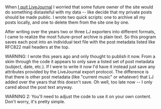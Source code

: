 When [I quit LiveJournal][quit] I worried that some future owner of
the site would do something distasteful with my data -- like decide
that my private posts should be made public.  I wrote two quick
scripts: one to archive all my posts locally, and one to delete them
from the site one by one.

After writing over the years two or three LJ exporters into different
formats, I came to realize the most future-proof archive is plain
text. So this program saves each post into an individual text file
with the post metadata listed like RFC822 mail headers at the top.


WARNING: I wrote this years ago and only thought to publish it now.
From a skim through the code it appears to only save a listed set of
post metadata (subject, date, etc.).  If I were to write it now I'd
have it instead just save any attributes provided by the LiveJournal
export protocol.  The difference is that there is other post metadata
(like "current music" or whatever) that LJ added over the years that
this doesn't save.  Oh well, too late now -- I only cared about the
post text anyway.

WARNING 2: You'll need to adjust the code to use it on your own
content.  Don't worry, it's pretty simple.


[quit]: http://evan.livejournal.com/991055.html
